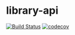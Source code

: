 # library-api

[![Build Status](https://travis-ci.com/renatoAlexsander/library-api.svg?branch=master)](https://travis-ci.com/renatoAlexsander/library-api) [![codecov](https://codecov.io/gh/renatoAlexsander/library-api/branch/master/graph/badge.svg)](https://codecov.io/gh/renatoAlexsander/library-api)